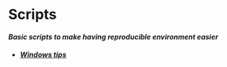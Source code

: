 # Scripts
#### _Basic scripts to make having reproducible environment easier_

- #### _[Windows tips](tips.md)_
